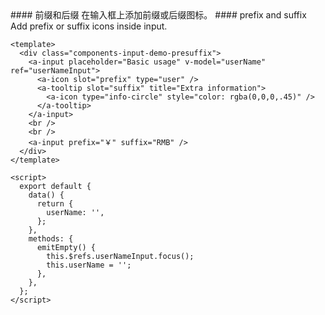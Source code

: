 <cn>
#### 前缀和后缀
在输入框上添加前缀或后缀图标。
</cn>

<us>
#### prefix and suffix
Add prefix or suffix icons inside input.
</us>

```tpl
<template>
  <div class="components-input-demo-presuffix">
    <a-input placeholder="Basic usage" v-model="userName" ref="userNameInput">
      <a-icon slot="prefix" type="user" />
      <a-tooltip slot="suffix" title="Extra information">
        <a-icon type="info-circle" style="color: rgba(0,0,0,.45)" />
      </a-tooltip>
    </a-input>
    <br />
    <br />
    <a-input prefix="￥" suffix="RMB" />
  </div>
</template>

<script>
  export default {
    data() {
      return {
        userName: '',
      };
    },
    methods: {
      emitEmpty() {
        this.$refs.userNameInput.focus();
        this.userName = '';
      },
    },
  };
</script>
```

